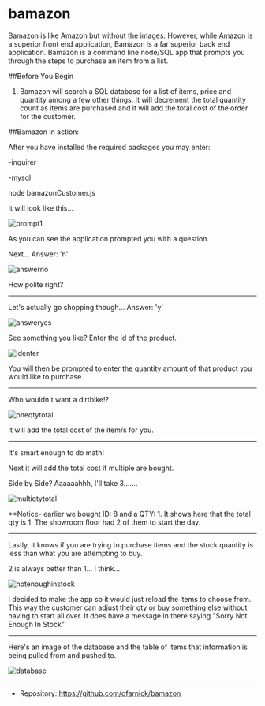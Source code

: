 # bamazon
Bamazon is like Amazon but without the images. However, while Amazon is a superior front end application, Bamazon is a far superior back end application. Bamazon is a command line node/SQL app that prompts you through the steps to purchase an item from a list.

##Before You Begin

1. Bamazon will search a SQL database for a list of items, price and quantity among a few other things. It will decrement the total quantity count as items are purchased and it will add the total cost of the order for the customer.

##Bamazon in action:

After you have installed the required packages you may enter:

-inquirer

-mysql

node bamazonCustomer.js

It will look like this...

![prompt1](https://user-images.githubusercontent.com/46286683/53615154-4501d700-3ba2-11e9-8055-b9166eccb879.PNG)

As you can see the application prompted you with a question. 

Next... Answer: 'n'

![answerno](https://user-images.githubusercontent.com/46286683/53615160-47fcc780-3ba2-11e9-88a4-ced10508c992.PNG)

How polite right? 

---------------------------------------------------------------------------------------------------------

Let's actually go shopping though...
Answer: 'y'

![answeryes](https://user-images.githubusercontent.com/46286683/53615162-4a5f2180-3ba2-11e9-8ca4-f66b4514aadc.PNG)

See something you like? Enter the id of the product.

![identer](https://user-images.githubusercontent.com/46286683/53615306-ef79fa00-3ba2-11e9-9c45-82afc7386e16.PNG)

You will then be prompted to enter the quantity amount of that product you would like to purchase.

---------------------------------------------------------------------------------------------------------

Who wouldn't want a dirtbike!?

![oneqtytotal](https://user-images.githubusercontent.com/46286683/53615323-fc96e900-3ba2-11e9-93af-68666af851d6.PNG)

It will add the total cost of the item/s for you.

---------------------------------------------------------------------------------------------------------

It's smart enough to do math!

Next it will add the total cost if multiple are bought.

Side by Side? Aaaaaahhh, I'll take 3.......

![multiqtytotal](https://user-images.githubusercontent.com/46286683/53615327-fe60ac80-3ba2-11e9-9f76-d4a4e6f60ac6.PNG)

**Notice- earlier we bought ID: 8 and a QTY: 1. It shows here that the total qty is 1. The showroom floor had 2 of them to start the day.

---------------------------------------------------------------------------------------------------------

Lastly, it knows if you are trying to purchase items and the stock quantity is less than what you are attempting to buy.

2 is always better than 1... I think...

![notenoughinstock](https://user-images.githubusercontent.com/46286683/53615310-f30d8100-3ba2-11e9-8484-dadbb09fa2bf.PNG)

I decided to make the app so it would just reload the items to choose from. This way the customer can adjust their qty or buy something else without having to start all over. It does have a message in there saying "Sorry Not Enough In Stock"

---------------------------------------------------------------------------------------------------------

Here's an image of the database and the table of items that information is being pulled from and pushed to.

![database](https://user-images.githubusercontent.com/46286683/53616202-1d613d80-3ba7-11e9-9ddb-04b1eea02994.PNG)

---------------------------------------------------------------------------------------------------------

- Repository: https://github.com/dfarnick/bamazon